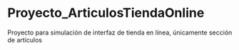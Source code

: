 # Proyecto_ArticulosTiendaOnline
Proyecto para simulación de interfaz de tienda en línea, únicamente sección de artículos
